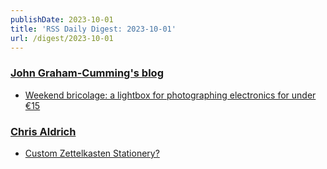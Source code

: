 ```yaml
---
publishDate: 2023-10-01
title: 'RSS Daily Digest: 2023-10-01'
url: /digest/2023-10-01
---
```


### [John Graham-Cumming's blog](http://blog.jgc.org/)

  * [Weekend bricolage: a lightbox for photographing electronics for under €15](http://blog.jgc.org/feeds/5054925631858971683/comments/default)
  
### [Chris Aldrich](https://boffosocko.com/)

  * [Custom Zettelkasten Stationery?](https://boffosocko.com/2023/09/30/custom-zettelkasten-stationery/)
  
